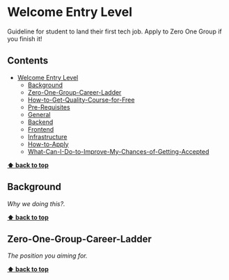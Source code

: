 # Welcome Entry Level

Guideline for student to land their first tech job. Apply to Zero One Group if you finish it!

## Contents

- [Welcome Entry Level](#welcome-entry-level)
  - [Background](#background)
  - [Zero-One-Group-Career-Ladder](#Zero-One-Group-Career-Ladder)
  - [How-to-Get-Quality-Course-for-Free](#How-to-Get-Quality-Course-for-Free)
  - [Pre-Requisites](#Pre-Requisites)
  - [General](#General)
  - [Backend](#Backend)
  - [Frontend](#Frontend)
  - [Infrastructure](#Infrastructure)
  - [How-to-Apply](#How-to-Apply)
  - [What-Can-I-Do-to-Improve-My-Chances-of-Getting-Accepted](#What-can-I-do-to-improve-my-chances-of-getting-accepted)

**[⬆ back to top](#contents)**

## Background

_Why we doing this?._

**[⬆ back to top](#contents)**

## Zero-One-Group-Career-Ladder

_The position you aiming for._

**[⬆ back to top](#contents)**
